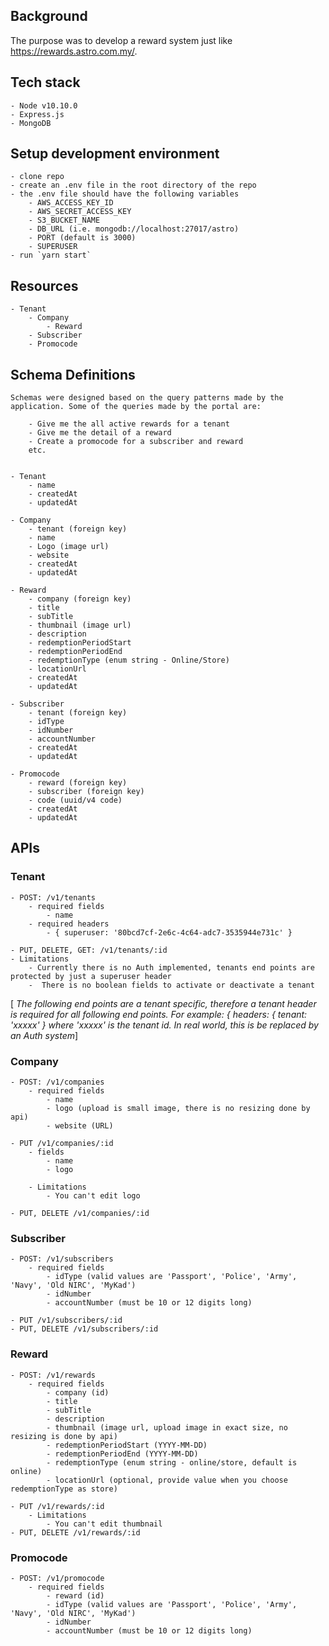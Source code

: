 ## Background

The purpose was to develop a reward system just like https://rewards.astro.com.my/.


## Tech stack
    - Node v10.10.0
    - Express.js
    - MongoDB


## Setup development environment
    - clone repo
    - create an .env file in the root directory of the repo
    - the .env file should have the following variables
        - AWS_ACCESS_KEY_ID
        - AWS_SECRET_ACCESS_KEY
        - S3_BUCKET_NAME
        - DB_URL (i.e. mongodb://localhost:27017/astro)
        - PORT (default is 3000)
        - SUPERUSER
    - run `yarn start`


## Resources
    - Tenant
        - Company
            - Reward
        - Subscriber
        - Promocode


## Schema Definitions
    Schemas were designed based on the query patterns made by the application. Some of the queries made by the portal are:

        - Give me the all active rewards for a tenant
        - Give me the detail of a reward
        - Create a promocode for a subscriber and reward
        etc.


    - Tenant
        - name
        - createdAt
        - updatedAt

    - Company
        - tenant (foreign key)
        - name
        - Logo (image url)
        - website
        - createdAt
        - updatedAt

    - Reward
        - company (foreign key)
        - title
        - subTitle
        - thumbnail (image url)
        - description
        - redemptionPeriodStart
        - redemptionPeriodEnd
        - redemptionType (enum string - Online/Store)
        - locationUrl
        - createdAt
        - updatedAt

    - Subscriber
        - tenant (foreign key)
        - idType
        - idNumber
        - accountNumber
        - createdAt
        - updatedAt

    - Promocode
        - reward (foreign key)
        - subscriber (foreign key)
        - code (uuid/v4 code)
        - createdAt
        - updatedAt


## APIs

### Tenant
    - POST: /v1/tenants
        - required fields
            - name
        - required headers
            - { superuser: '80bcd7cf-2e6c-4c64-adc7-3535944e731c' }

    - PUT, DELETE, GET: /v1/tenants/:id
    - Limitations
        - Currently there is no Auth implemented, tenants end points are protected by just a superuser header
        -  There is no boolean fields to activate or deactivate a tenant


[ *The following end points are a tenant specific, therefore a tenant header is required for all following end points. For example: { headers: { tenant: 'xxxxx' } where 'xxxxx' is the tenant id. In real world, this is be replaced by an Auth system*]

### Company
    - POST: /v1/companies
        - required fields
            - name
            - logo (upload is small image, there is no resizing done by api)
            - website (URL)

    - PUT /v1/companies/:id
        - fields
            - name
            - logo

        - Limitations
            - You can't edit logo

    - PUT, DELETE /v1/companies/:id

### Subscriber
    - POST: /v1/subscribers
        - required fields
            - idType (valid values are 'Passport', 'Police', 'Army', 'Navy', 'Old NIRC', 'MyKad')
            - idNumber
            - accountNumber (must be 10 or 12 digits long)

    - PUT /v1/subscribers/:id
    - PUT, DELETE /v1/subscribers/:id

### Reward
    - POST: /v1/rewards
        - required fields
            - company (id)
            - title
            - subTitle
            - description
            - thumbnail (image url, upload image in exact size, no resizing is done by api)
            - redemptionPeriodStart (YYYY-MM-DD)
            - redemptionPeriodEnd (YYYY-MM-DD)
            - redemptionType (enum string - online/store, default is online)
            - locationUrl (optional, provide value when you choose redemptionType as store)

    - PUT /v1/rewards/:id
        - Limitations
            - You can't edit thumbnail
    - PUT, DELETE /v1/rewards/:id

### Promocode
    - POST: /v1/promocode
        - required fields
            - reward (id)
            - idType (valid values are 'Passport', 'Police', 'Army', 'Navy', 'Old NIRC', 'MyKad')
            - idNumber
            - accountNumber (must be 10 or 12 digits long)
